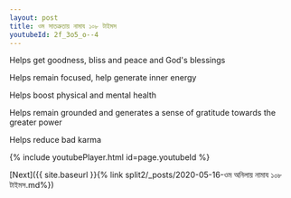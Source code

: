 ```yaml
---
layout: post
title: ওম সাতত্রুতায় নামায ১০৮ টাইমস
youtubeId: 2f_3o5_o--4
---
```

 
 
Helps get goodness, bliss and peace and God's blessings
 
Helps remain focused, help generate inner energy 
 
Helps boost physical and mental health 
 
Helps remain grounded and generates a sense of gratitude towards the greater power 
 
Helps reduce bad karma
 
 
 
 


{% include youtubePlayer.html id=page.youtubeId %}
 
[Next]({{ site.baseurl }}{% link  split2/_posts/2020-05-16-ওম অনিলায় নামায ১০৮ টাইমস.md%})
 
